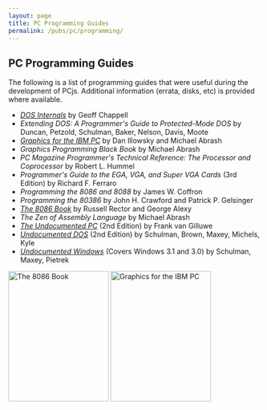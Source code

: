 ```yaml
---
layout: page
title: PC Programming Guides
permalink: /pubs/pc/programming/
---
```


PC Programming Guides
---------------------

The following is a list of programming guides that were useful during the development of PCjs.  Additional
information (errata, disks, etc) is provided where available.

* *[DOS Internals](DOS_Internals/)* by Geoff Chappell
* *Extending DOS: A Programmer's Guide to Protected-Mode DOS* by Duncan, Petzold, Schulman, Baker, Nelson, Davis, Moote
* *[Graphics for the IBM PC](Graphics_for_the_IBM_PC/)* by Dan Illowsky and Michael Abrash
* *Graphics Programming Black Book* by Michael Abrash
* *PC Magazine Programmer's Technical Reference: The Processor and Coprocessor* by Robert L. Hummel
* *Programmer's Guide to the EGA, VGA, and Super VGA Cards* (3rd Edition) by Richard F. Ferraro
* *Programming the 8086 and 8088* by James W. Coffron
* *Programming the 80386* by John H. Crawford and Patrick P. Gelsinger
* *[The 8086 Book](https://s3-us-west-2.amazonaws.com/archive.pcjs.org/pubs/pc/programming/The_8086_Book/The_8086_Book.pdf)* by Russell Rector and George Alexy
* *The Zen of Assembly Language* by Michael Abrash
* *[The Undocumented PC](The_Undocumented_PC/)* (2nd Edition) by Frank van Gilluwe
* *[Undocumented DOS](Undocumented_DOS/)* (2nd Edition) by Schulman, Brown, Maxey, Michels, Kyle
* *[Undocumented Windows](Undocumented_Windows/)* (Covers Windows 3.1 and 3.0) by Schulman, Maxey, Pietrek

[<img src="https://s3-us-west-2.amazonaws.com/archive.pcjs.org/pubs/pc/programming/thumbs/The_8086_Book.jpg" width="200" height="260" alt="The 8086 Book"/>](https://s3-us-west-2.amazonaws.com/archive.pcjs.org/pubs/pc/programming/The_8086_Book/The_8086_Book.pdf)
[<img src="https://s3-us-west-2.amazonaws.com/archive.pcjs.org/pubs/pc/programming/Graphics_for_the_IBM_PC/thumbs/Graphics_for_the_IBM_PC 1.jpeg" width="200" height="260" alt="Graphics for the IBM PC"/>](Graphics_for_the_IBM_PC/)
